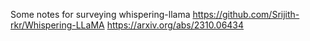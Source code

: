 Some notes for surveying whispering-llama
https://github.com/Srijith-rkr/Whispering-LLaMA
https://arxiv.org/abs/2310.06434
